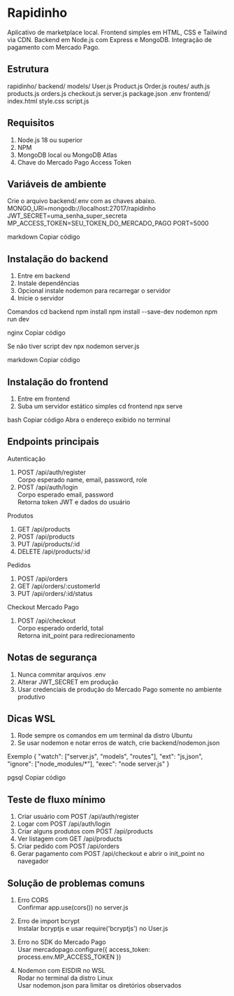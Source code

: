 # Rapidinho

Aplicativo de marketplace local. Frontend simples em HTML, CSS e Tailwind via CDN. Backend em Node.js com Express e MongoDB. Integração de pagamento com Mercado Pago.

## Estrutura

rapidinho/
backend/
models/
User.js
Product.js
Order.js
routes/
auth.js
products.js
orders.js
checkout.js
server.js
package.json
.env
frontend/
index.html
style.css
script.js


## Requisitos

1. Node.js 18 ou superior
2. NPM
3. MongoDB local ou MongoDB Atlas
4. Chave do Mercado Pago Access Token

## Variáveis de ambiente

Crie o arquivo backend/.env com as chaves abaixo.
MONGO_URI=mongodb://localhost:27017/rapidinho
JWT_SECRET=uma_senha_super_secreta
MP_ACCESS_TOKEN=SEU_TOKEN_DO_MERCADO_PAGO
PORT=5000

markdown
Copiar código

## Instalação do backend

1. Entre em backend
2. Instale dependências
3. Opcional instale nodemon para recarregar o servidor
4. Inicie o servidor

Comandos
cd backend
npm install
npm install --save-dev nodemon
npm run dev

nginx
Copiar código

Se não tiver script dev
npx nodemon server.js

markdown
Copiar código

## Instalação do frontend

1. Entre em frontend
2. Suba um servidor estático simples
cd frontend
npx serve

bash
Copiar código
Abra o endereço exibido no terminal

## Endpoints principais

Autenticação
1. POST /api/auth/register  
   Corpo esperado name, email, password, role
2. POST /api/auth/login  
   Corpo esperado email, password  
   Retorna token JWT e dados do usuário

Produtos
1. GET  /api/products
2. POST /api/products
3. PUT  /api/products/:id
4. DELETE /api/products/:id

Pedidos
1. POST /api/orders
2. GET  /api/orders/:customerId
3. PUT  /api/orders/:id/status

Checkout Mercado Pago
1. POST /api/checkout  
   Corpo esperado orderId, total  
   Retorna init_point para redirecionamento

## Notas de segurança

1. Nunca commitar arquivos .env
2. Alterar JWT_SECRET em produção
3. Usar credenciais de produção do Mercado Pago somente no ambiente produtivo

## Dicas WSL

1. Rode sempre os comandos em um terminal da distro Ubuntu
2. Se usar nodemon e notar erros de watch, crie backend/nodemon.json

Exemplo
{
"watch": ["server.js", "models", "routes"],
"ext": "js,json",
"ignore": ["node_modules/*"],
"exec": "node server.js"
}

pgsql
Copiar código

## Teste de fluxo mínimo

1. Criar usuário com POST /api/auth/register
2. Logar com POST /api/auth/login
3. Criar alguns produtos com POST /api/products
4. Ver listagem com GET /api/products
5. Criar pedido com POST /api/orders
6. Gerar pagamento com POST /api/checkout e abrir o init_point no navegador

## Solução de problemas comuns

1. Erro CORS  
   Confirmar app.use(cors()) no server.js

2. Erro de import bcrypt  
   Instalar bcryptjs e usar require('bcryptjs') no User.js

3. Erro no SDK do Mercado Pago  
   Usar mercadopago.configure({ access_token: process.env.MP_ACCESS_TOKEN })

4. Nodemon com EISDIR no WSL  
   Rodar no terminal da distro Linux  
   Usar nodemon.json para limitar os diretórios observados
